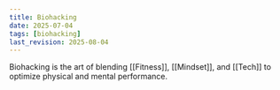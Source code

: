 ```yaml
---
title: Biohacking
date: 2025-07-04
tags: [biohacking]
last_revision: 2025-08-04
---
```

Biohacking is the art of blending [[Fitness]], [[Mindset]], and [[Tech]] to optimize physical and mental performance. 